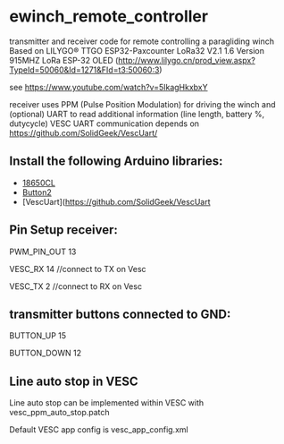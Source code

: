 # ewinch_remote_controller
 transmitter and receiver code for remote controlling a paragliding winch
 Based on LILYGO® TTGO ESP32-Paxcounter LoRa32 V2.1 1.6 Version 915MHZ LoRa ESP-32 OLED
 (http://www.lilygo.cn/prod_view.aspx?TypeId=50060&Id=1271&FId=t3:50060:3)
 
 see https://www.youtube.com/watch?v=5IkagHkxbxY

 receiver uses PPM (Pulse Position Modulation) for driving the winch and (optional) UART to read additional information (line length, battery %, dutycycle)
 VESC UART communication depends on https://github.com/SolidGeek/VescUart/
 

## Install the following Arduino libraries:
- [18650CL](https://github.com/pangodream/18650CL)
- [Button2](https://github.com/LennartHennigs/Button2)
- [VescUart](https://github.com/SolidGeek/VescUart
## Pin Setup receiver:
PWM_PIN_OUT  13

VESC_RX  14    //connect to TX on Vesc

VESC_TX  2    //connect to RX on Vesc


## transmitter buttons connected to GND:
BUTTON_UP  15 

BUTTON_DOWN  12

## Line auto stop in VESC
Line auto stop can be implemented within VESC with vesc_ppm_auto_stop.patch

Default VESC app config is vesc_app_config.xml
